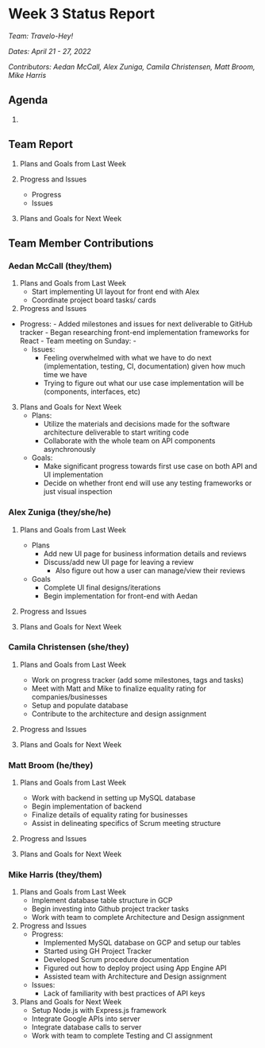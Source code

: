 # Week 3 Status Report
*Team: Travelo-Hey!*

*Dates: April 21 - 27, 2022*

*Contributors: Aedan McCall, Alex Zuniga, Camila Christensen, Matt Broom, Mike Harris*

## Agenda
1. 


## Team Report
1. Plans and Goals from Last Week
    
2. Progress and Issues
    - Progress
    - Issues
       
3. Plans and Goals for Next Week



## Team Member Contributions
### Aedan McCall (they/them)
1. Plans and Goals from Last Week
    - Start implementing UI layout for front end with Alex
    - Coordinate project board tasks/ cards
2. Progress and Issues
- Progress:
        - Added milestones and issues for next deliverable to GitHub tracker
        - Began researching front-end implementation frameworks for React
        - Team meeting on Sunday:
            - 
    - Issues:
        - Feeling overwhelmed with what we have to do next (implementation, testing, CI, documentation) 
        given how much time we have
        - Trying to figure out what our use case implementation will be 
        (components, interfaces, etc)
3. Plans and Goals for Next Week
    - Plans:
        - Utilize the materials and decisions made for the software architecture deliverable
        to start writing code
        - Collaborate with the whole team on API components asynchronously
    - Goals:
        - Make significant progress towards first use case on both API and UI implementation
        - Decide on whether front end will use any testing frameworks or just visual inspection
    

### Alex Zuniga (they/she/he)
1. Plans and Goals from Last Week
    - Plans
        - Add new UI page for business information details and reviews 
        - Discuss/add new UI page for leaving a review 
            - Also figure out how a user can manage/view their reviews 
    - Goals
        - Complete UI final designs/iterations
        - Begin implementation for front-end with Aedan
2. Progress and Issues

3. Plans and Goals for Next Week


### Camila Christensen (she/they)
1. Plans and Goals from Last Week
    - Work on progress tracker (add some milestones, tags and tasks)
    - Meet with Matt and Mike to finalize equality rating for companies/businesses
    - Setup and populate database
    - Contribute to the architecture and design assignment
2. Progress and Issues

3. Plans and Goals for Next Week


### Matt Broom (he/they)
1. Plans and Goals from Last Week
    - Work with backend in setting up MySQL database
    - Begin implementation of backend
    - Finalize details of equality rating for businesses
    - Assist in delineating specifics of Scrum meeting structure
2. Progress and Issues

3. Plans and Goals for Next Week


### Mike Harris (they/them)
1. Plans and Goals from Last Week
    - Implement database table structure in GCP
    - Begin investing into Github project tracker tasks
    - Work with team to complete Architecture and Design assignment
2. Progress and Issues
    - Progress:
        - Implemented MySQL database on GCP and setup our tables
        - Started using GH Project Tracker
        - Developed Scrum procedure documentation
        - Figured out how to deploy project using App Engine API
        - Assisted team with Architecture and Design assignment
    - Issues:
        - Lack of familiarity with best practices of API keys
3. Plans and Goals for Next Week
    - Setup Node.js with Express.js framework
    - Integrate Google APIs into server
    - Integrate database calls to server
    - Work with team to complete Testing and CI assignment
